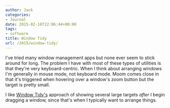```yaml
---
author: Jack
categories:
- Journal
date: 2015-02-16T22:06:44+00:00
tags:
- software
title: Window Tidy
url: /2015/window-tidy/
---
```


I've tried many window management apps but none ever seem to stick around for long. The problem I have with most of these types of utilities is that they're very keyboard-centric. When I think about arranging windows I'm generally in mouse mode, not keyboard mode. Moom comes close in that it's triggered when hovering over a window's zoom button but the target is pretty small.

I like [Window Tidy's][1] approach of showing several large targets _after_ I begin dragging a window, since that's when I typically want to arrange things.

 [1]: http://www.lightpillar.com/macos/windowtidy/index.html